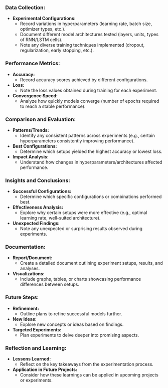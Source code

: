 ### Data Collection:

- **Experimental Configurations:**
  - Record variations in hyperparameters (learning rate, batch size, optimizer types, etc.).
  - Document different model architectures tested (layers, units, types of RNN/LSTM cells).
  - Note any diverse training techniques implemented (dropout, regularization, early stopping, etc.).

### Performance Metrics:

- **Accuracy:**
  - Record accuracy scores achieved by different configurations.
- **Loss:**
  - Note the loss values obtained during training for each experiment.
- **Convergence Speed:**
  - Analyze how quickly models converge (number of epochs required to reach a stable performance).

### Comparison and Evaluation:

- **Patterns/Trends:**
  - Identify any consistent patterns across experiments (e.g., certain hyperparameters consistently improving performance).
- **Best Configurations:**
  - Determine which setups yielded the highest accuracy or lowest loss.
- **Impact Analysis:**
  - Understand how changes in hyperparameters/architectures affected performance.

### Insights and Conclusions:

- **Successful Configurations:**
  - Determine which specific configurations or combinations performed best.
- **Effectiveness Analysis:**
  - Explore why certain setups were more effective (e.g., optimal learning rate, well-suited architecture).
- **Unexpected Findings:**
  - Note any unexpected or surprising results observed during experiments.

### Documentation:

- **Report/Document:**
  - Create a detailed document outlining experiment setups, results, and analyses.
- **Visualizations:**
  - Include graphs, tables, or charts showcasing performance differences between setups.

### Future Steps:

- **Refinement:**
  - Outline plans to refine successful models further.
- **New Ideas:**
  - Explore new concepts or ideas based on findings.
- **Targeted Experiments:**
  - Plan experiments to delve deeper into promising aspects.

### Reflection and Learning:

- **Lessons Learned:**
  - Reflect on the key takeaways from the experimentation process.
- **Application in Future Projects:**
  - Consider how these learnings can be applied in upcoming projects or experiments.
